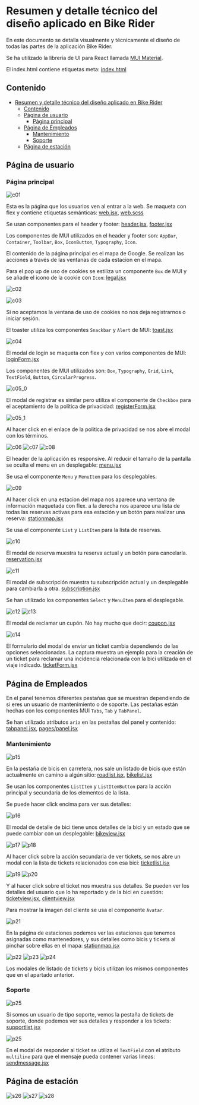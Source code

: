 # Resumen y detalle técnico del diseño aplicado en Bike Rider

En este documento se detalla visualmente y técnicamente el diseño de todas las partes de la aplicación Bike Rider.

Se ha utilizado la libreria de UI para React llamada [MUI Material](https://mui.com).

El index.html contiene etiquetas meta: [index.html](frontend/index.html)

## Contenido

- [Resumen y detalle técnico del diseño aplicado en Bike Rider](#resumen-y-detalle-técnico-del-diseño-aplicado-en-bike-rider)
  - [Contenido](#contenido)
  - [Página de usuario](#página-de-usuario)
    - [Página principal](#página-principal)
  - [Página de Empleados](#página-de-empleados)
    - [Mantenimiento](#mantenimiento)
    - [Soporte](#soporte)
  - [Página de estación](#página-de-estación)

## Página de usuario

### Página principal

![c01](docs/imgs/c01.png)

Esta es la página que los usuarios ven al entrar a la web. Se maqueta con flex y contiene etiquetas semánticas: [web.jsx](frontend/src/layout/web.jsx), [web.scss](frontend/src/layout/web.scss)

Se usan componentes para el header y footer: [header.jsx](frontend/src/components/web/header.jsx#L36), [footer.jsx](frontend/src/components/web/footer.jsx#L10)

Los componentes de MUI utilizados en el header y footer son:
`AppBar`,
`Container`,
`Toolbar`,
`Box`,
`IconButton`,
`Typography`,
`Icon`.

El contenido de la página principal es el mapa de Google. Se realizan las acciones a través de las ventanas de cada estacion en el mapa.

Para el pop up de uso de cookies se estiliza un componente `Box` de MUI y se añade el icono de la cookie con `Icon`: [legal.jsx](frontend/src/context/legal.jsx#L35)

![c02](docs/imgs/c02.png)

![c03](docs/imgs/c03.png)

Si no aceptamos la ventana de uso de cookies no nos deja registrarnos o iniciar sesión.

El toaster utiliza los componentes `Snackbar` y `Alert` de MUI: [toast.jsx](frontend/src/context/toast.jsx#L30)

![c04](docs/imgs/c04.png)

El modal de login se maqueta con flex y con varios componentes de MUI: [loginForm.jsx](frontend/src/components/global/auth/loginForm.jsx#L39)

Los componentes de MUI utilizados son:
`Box`, `Typography`, `Grid`, `Link`, `TextField`, `Button`, `CircularProgress`.

![c05_0](docs/imgs/c05_0.png)

El modal de registrar es similar pero utiliza el componente de `Checkbox` para el aceptamiento de la política de privacidad: [registerForm.jsx](frontend/src/components/global/auth/registerForm.jsx#L31)

![c05_1](docs/imgs/c05_1.png)

Al hacer click en el enlace de la politica de privacidad se nos abre el modal con los términos.

![c06](docs/imgs/c06.png)
![c07](docs/imgs/c07.png)
![c08](docs/imgs/c08.png)

El header de la aplicación es responsive. Al reducir el tamaño de la pantalla se oculta el menu en un desplegable: [menu.jsx](frontend/src/components/web/menu.jsx#L48)

Se usa el componente `Menu` y `MenuItem` para los desplegables.

![c09](docs/imgs/c09.png)

Al hacer click en una estacion del mapa nos aparece una ventana de información maquetada con flex. a la derecha nos aparece una lista de todas las reservas activas para esa estación y un botón para realizar una reserva: [stationmap.jsx](frontend/src/components/global/stationmap.jsx#L115)

Se usa el componente `List` y `ListItem` para la lista de reservas.

![c10](docs/imgs/c10.png)

El modal de reserva muestra tu reserva actual y un botón para cancelarla. [reservation.jsx](frontend/src/components/web/modals/reservation.jsx#L24)

![c11](docs/imgs/c11.png)

El modal de subscripción muestra tu subscripción actual y un desplegable para cambiarla a otra. [subscription.jsx](frontend/src/components/web/modals/subscription.jsx#L35)

Se han utilizado los componentes `Select` y `MenuItem` para el desplegable.

![c12](docs/imgs/c12.png)
![c13](docs/imgs/c13.png)

El modal de reclamar un cupón. No hay mucho que decir: [coupon.jsx](frontend/src/components/web/modals/coupon.jsx#L16)

![c14](docs/imgs/c14.png)

El formulario del modal de enviar un ticket cambia dependiendo de las opciones seleccionadas. La captura muestra un ejemplo para la creación de un ticket para reclamar una incidencia relacionada con la bici utilizada en el viaje indicado. [ticketForm.jsx](frontend/src/components/global/tickets/ticketForm.jsx#L85)

## Página de Empleados

En el panel tenemos diferentes pestañas que se muestran dependiendo de si eres un usuario de mantenimiento o de soporte. Las pestañas están hechas con los componentes MUI `Tabs`, `Tab` y `TabPanel`.

Se han utilizado atributos `aria` en las pestañas del panel y contenido: [tabpanel.jsx](frontend/src/components/panel/tabpanel.jsx#L6), [pages/panel.jsx](frontend/src/pages/panel.jsx#L28)

### Mantenimiento

![p15](docs/imgs/p15.png)

En la pestaña de bicis en carretera, nos sale un listado de bicis que están actualmente en camino a algún sitio: [roadlist.jsx](frontend/src/components/panel/roadlist.jsx#L15), [bikelist.jsx](frontend/src/components/panel/modals/bikelist.jsx#L18)

Se usan los componentes `ListItem` y `ListItemButton` para la acción principal y secundaria de los elementos de la lista.

Se puede hacer click encima para ver sus detalles:

![p16](docs/imgs/p16.png)

El modal de detalle de bici tiene unos detalles de la bici y un estado que se puede cambiar con un desplegable: [bikeview.jsx](frontend/src/components/panel/modals/bikeview.jsx#L8)

![p17](docs/imgs/p17.png)
![p18](docs/imgs/p18.png)

Al hacer click sobre la acción secundaria de ver tickets, se nos abre un modal con la lista de tickets relacionados con esa bici: [ticketlist.jsx](frontend/src/components/panel/modals/ticketlist.jsx#L8)

![p19](docs/imgs/p19.png)
![p20](docs/imgs/p20.png)

Y al hacer click sobre el ticket nos muestra sus detalles. Se pueden ver los detalles del usuario que lo ha reportado y de la bici en cuestión: [ticketview.jsx](frontend/src/components/panel/modals/ticketview.jsx#L23), [clientview.jsx](frontend/src/components/panel/modals/clientview.jsx#L6)

Para mostrar la imagen del cliente se usa el componente `Avatar`.

![p21](docs/imgs/p21.png)

En la página de estaciones podemos ver las estaciones que tenemos asignadas como mantenedores, y sus detalles como bicis y tickets al pinchar sobre ellas en el mapa: [stationmap.jsx](frontend/src/components/global/stationmap.jsx#L138)

![p22](docs/imgs/p22.png)
![p23](docs/imgs/p23.png)
![p24](docs/imgs/p24.png)

Los modales de listado de tickets y bicis utilizan los mismos componentes que en el apartado anterior.

### Soporte

![p25](docs/imgs/p25.png)

Si somos un usuario de tipo soporte, vemos la pestaña de tickets de soporte, donde podemos ver sus detalles y responder a los tickets: [supportlist.jsx](frontend/src/components/panel/supportlist.jsx#L17)

![p25](docs/imgs/p26.png)

En el modal de responder al ticket se utiliza el `TextField` con el atributo `multiline` para que el mensaje pueda contener varias lineas: [sendmessage.jsx](frontend/src/components/panel/modals/sendmessage.jsx#L17)

## Página de estación

![s26](docs/imgs/s27.png)
![s27](docs/imgs/s28.png)
![s28](docs/imgs/s29.png)
